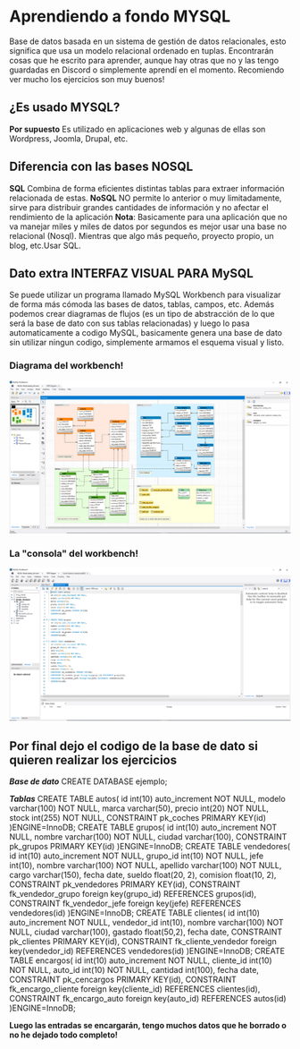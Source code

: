 # Aprendiendo a fondo MYSQL
Base de datos basada en un sistema de gestión de datos relacionales, esto significa que usa un modelo relacional ordenado en tuplas. 
Encontrarán cosas que he escrito para aprender, aunque hay otras que no y las tengo guardadas en Discord o simplemente aprendí en el momento.
Recomiendo ver mucho los ejercicios son muy buenos!

## ¿Es usado MYSQL?
**Por supuesto** Es utilizado en aplicaciones web y algunas de ellas son Wordpress, Joomla, Drupal, etc.

## Diferencia con las bases NOSQL
**SQL** Combina de forma eficientes distintas tablas para extraer información relacionada de estas. 
**NoSQL** NO permite lo anterior o muy limitadamente, sirve para distribuir grandes cantidades de información y no afectar el rendimiento de la aplicación
**Nota**: Basicamente para una aplicación que no va manejar miles y miles de datos por segundos es mejor usar una base no relacional (Nosql). Mientras que algo más pequeño, proyecto propio, un blog, etc.Usar SQL.

## Dato extra INTERFAZ VISUAL PARA MySQL
Se puede utilizar un programa llamado MySQL Workbench para visualizar de forma más cómoda las bases de datos, tablas, campos, etc. Además podemos crear diagramas de flujos (es un tipo de abstracción de lo que será la base de dato con sus tablas relacionadas) y luego lo pasa automaticamente a codigo MySQL, basicamente genera una base de dato sin utilizar ningun codigo, simplemente armamos el esquema visual y listo. 


### Diagrama del workbench!
![Workbench diagrama](/img/workbench-diagrama.PNG)

### La "consola" del workbench!
![Workbench diagrama](/img/workbench-base-dato.PNG)

## Por final dejo el codigo de la base de dato si quieren realizar los ejercicios


***Base de dato***
CREATE DATABASE ejemplo;



***Tablas***
CREATE TABLE autos(
id int(10) auto_increment NOT NULL,
modelo varchar(100) NOT NULL,
marca varchar(50),
precio int(20) NOT NULL,
stock int(255) NOT NULL,
CONSTRAINT pk_coches PRIMARY KEY(id)
)ENGINE=InnoDB; 
CREATE TABLE grupos(
id int(10) auto_increment NOT NULL,
nombre varchar(100) NOT NULL,
ciudad varchar(100),
CONSTRAINT pk_grupos PRIMARY KEY(id)
)ENGINE=InnoDB; 
CREATE TABLE vendedores(
id int(10) auto_increment NOT NULL,
grupo_id int(10) NOT NULL,
jefe int(10),
nombre varchar(100) NOT NULL,
apellido varchar(100) NOT NULL,
cargo varchar(150),
fecha date,
sueldo float(20, 2),
comision float(10, 2),
CONSTRAINT pk_vendedores PRIMARY KEY(id),
CONSTRAINT fk_vendedor_grupo foreign key(grupo_id) REFERENCES grupos(id),
CONSTRAINT fk_vendedor_jefe foreign key(jefe) REFERENCES vendedores(id)
)ENGINE=InnoDB; 
CREATE TABLE clientes(
id int(10) auto_increment NOT NULL,
vendedor_id int(10),
nombre varchar(100) NOT NULL,
ciudad varchar(100),
gastado float(50,2),
fecha date,
CONSTRAINT pk_clientes PRIMARY KEY(id),
CONSTRAINT fk_cliente_vendedor foreign key(vendedor_id) REFERENCES vendedores(id)
)ENGINE=InnoDB; 
CREATE TABLE encargos(
id int(10) auto_increment NOT NULL,
cliente_id int(10) NOT NULL,
auto_id int(10) NOT NULL,
cantidad int(100),
fecha date,
CONSTRAINT pk_cencargos PRIMARY KEY(id),
CONSTRAINT fk_encargo_cliente foreign key(cliente_id) REFERENCES clientes(id),
CONSTRAINT fk_encargo_auto foreign key(auto_id) REFERENCES autos(id)
)ENGINE=InnoDB;

**Luego las entradas se encargarán, tengo muchos datos que he borrado o no he dejado todo completo!**